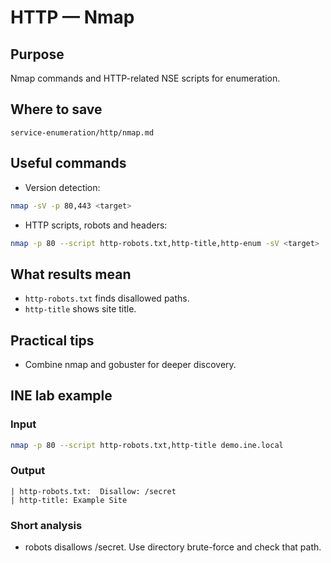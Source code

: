 # HTTP — Nmap

## Purpose
Nmap commands and HTTP-related NSE scripts for enumeration.

## Where to save
`service-enumeration/http/nmap.md`

## Useful commands
- Version detection:
```bash
nmap -sV -p 80,443 <target>
```
- HTTP scripts, robots and headers:
```bash
nmap -p 80 --script http-robots.txt,http-title,http-enum -sV <target>
```

## What results mean
- `http-robots.txt` finds disallowed paths.
- `http-title` shows site title.

## Practical tips
- Combine nmap and gobuster for deeper discovery.

## INE lab example
### Input
```bash
nmap -p 80 --script http-robots.txt,http-title demo.ine.local
```
### Output
```
| http-robots.txt:  Disallow: /secret
| http-title: Example Site
```
### Short analysis
- robots disallows /secret. Use directory brute-force and check that path.
